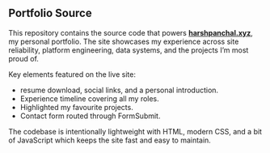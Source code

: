 ## Portfolio Source

This repository contains the source code that powers **[harshpanchal.xyz](https://harshpanchal.xyz)**, my personal portfolio. The site showcases my experience across site reliability, platform engineering, data systems, and the projects I’m most proud of.

Key elements featured on the live site:
- resume download, social links, and a personal introduction.
- Experience timeline covering all my roles.
- Highlighted my favourite projects.
- Contact form routed through FormSubmit.

The codebase is intentionally lightweight with HTML, modern CSS, and a bit of JavaScript which keeps the site fast and easy to maintain.
